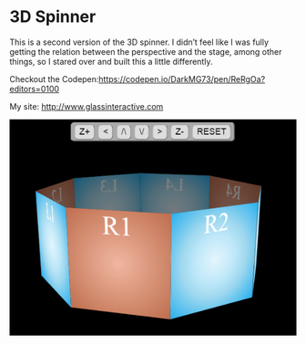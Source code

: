 # 3D Spinner

This is a second version of the 3D spinner. I didn’t feel like I was fully getting the relation between the perspective and the stage, among other things, so I stared over and built this a little differently.

Checkout the Codepen:https://codepen.io/DarkMG73/pen/ReRgOa?editors=0100

My site: http://www.glassinteractive.com

![Image of 3D Spinner](img/mike_glass-3d_spinner.png)

